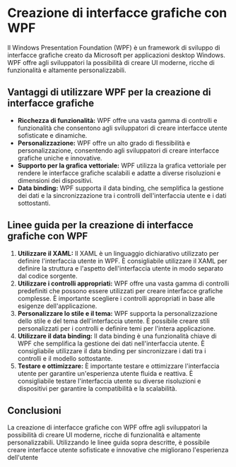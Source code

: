 # Creazione di interfacce grafiche con WPF

Il Windows Presentation Foundation (WPF) è un framework di sviluppo di interfacce grafiche creato da Microsoft per applicazioni desktop Windows. WPF offre agli sviluppatori la possibilità di creare UI moderne, ricche di funzionalità e altamente personalizzabili.

## Vantaggi di utilizzare WPF per la creazione di interfacce grafiche

- **Ricchezza di funzionalità:** WPF offre una vasta gamma di controlli e funzionalità che consentono agli sviluppatori di creare interfacce utente sofisticate e dinamiche.
- **Personalizzazione:** WPF offre un alto grado di flessibilità e personalizzazione, consentendo agli sviluppatori di creare interfacce grafiche uniche e innovative.
- **Supporto per la grafica vettoriale:** WPF utilizza la grafica vettoriale per rendere le interfacce grafiche scalabili e adatte a diverse risoluzioni e dimensioni dei dispositivi.
- **Data binding:** WPF supporta il data binding, che semplifica la gestione dei dati e la sincronizzazione tra i controlli dell'interfaccia utente e i dati sottostanti.

## Linee guida per la creazione di interfacce grafiche con WPF

1. **Utilizzare il XAML:** Il XAML è un linguaggio dichiarativo utilizzato per definire l'interfaccia utente in WPF. È consigliabile utilizzare il XAML per definire la struttura e l'aspetto dell'interfaccia utente in modo separato dal codice sorgente.
2. **Utilizzare i controlli appropriati:** WPF offre una vasta gamma di controlli predefiniti che possono essere utilizzati per creare interfacce grafiche complesse. È importante scegliere i controlli appropriati in base alle esigenze dell'applicazione.
3. **Personalizzare lo stile e il tema:** WPF supporta la personalizzazione dello stile e del tema dell'interfaccia utente. È possibile creare stili personalizzati per i controlli e definire temi per l'intera applicazione.
4. **Utilizzare il data binding:** Il data binding è una funzionalità chiave di WPF che semplifica la gestione dei dati nell'interfaccia utente. È consigliabile utilizzare il data binding per sincronizzare i dati tra i controlli e il modello sottostante.
5. **Testare e ottimizzare:** È importante testare e ottimizzare l'interfaccia utente per garantire un'esperienza utente fluida e reattiva. È consigliabile testare l'interfaccia utente su diverse risoluzioni e dispositivi per garantire la compatibilità e la scalabilità.

## Conclusioni

La creazione di interfacce grafiche con WPF offre agli sviluppatori la possibilità di creare UI moderne, ricche di funzionalità e altamente personalizzabili. Utilizzando le linee guida sopra descritte, è possibile creare interfacce utente sofisticate e innovative che migliorano l'esperienza dell'utente